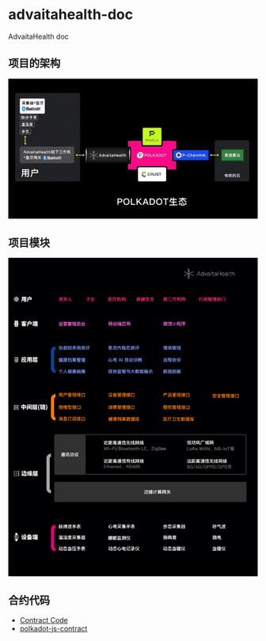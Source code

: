 # advaitahealth-doc
AdvaitaHealth doc

## 项目的架构
![avatar](./image/arch.jpg)

##  项目模块 
![avatar](./image/module.jpg)


## 合约代码

* [ Contract Code](https://github.com/abortrao/ink-example/tree/main/advaita_health_contract)
* [polkadot-js-contract](https://polkadot.js.org/docs/api-contract/start/contract.tx)